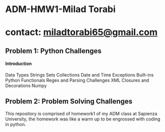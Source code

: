 # ADM-HMW1-Milad Torabi
# contact: miladtorabi65@gmail.com
## Problem 1: Python Challenges
#### Introduction
 Data Types
 Strings
 Sets
 Collections
 Date and Time
 Exceptions
 Built-ins
 Python Functionals
 Regex and Parsing Challenges
 XML
 Closures and Decorations
 Numpy
## Problem 2: Problem Solving Challenges
This repository is comprised of homework1 of my ADM class at Sapienza University, 
the homework was like a warm up to be engrossed with coding in python. 
